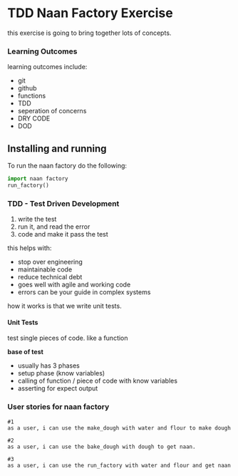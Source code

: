 # TDD Naan Factory Exercise

this exercise is going to bring together lots of concepts.

### Learning Outcomes
learning outcomes include:
- git
- github
- functions
- TDD
- seperation of concerns
- DRY CODE 
- DOD


## Installing and running
To run the naan factory do the following:

```python
import naan factory
run_factory()
```


### TDD - Test Driven Development

1. write the test
2. run it, and read the error
3. code and make it pass the test

this helps with:
- stop over engineering
- maintainable code
- reduce technical debt
- goes well with agile and working code
- errors can be your guide in complex systems

how it works is that we write unit tests.

#### Unit Tests

test single pieces of code. like a function

**base of test**
- usually has 3 phases
- setup phase (know variables)
- calling of function / piece of code with know variables
- asserting for expect output



### User stories for naan factory

```
#1 
as a user, i can use the make_dough with water and flour to make dough

#2
as a user, i can use the bake_dough with dough to get naan. 

#3
as a user, i can use the run_factory with water and flour and get naan
```

